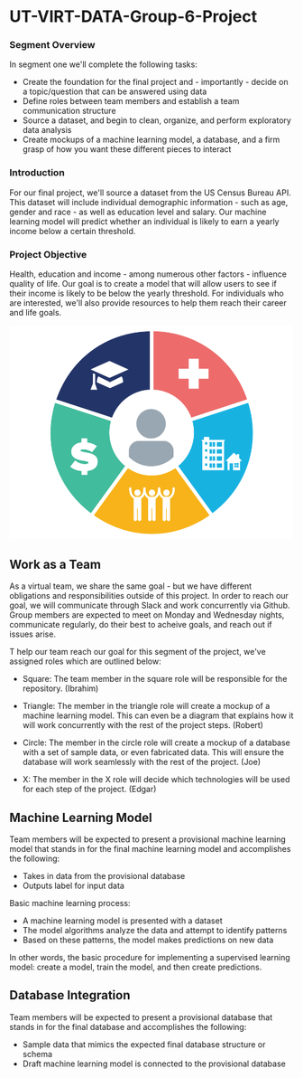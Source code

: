 # UT-VIRT-DATA-Group-6-Project

### Segment Overview
In segment one we'll complete the following tasks:
- Create the foundation for the final project and - importantly - decide on a topic/question that can be answered using data
- Define roles between team members and establish a team communication structure
- Source a dataset, and begin to clean, organize, and perform exploratory data analysis
- Create mockups of a machine learning model, a database, and a firm grasp of how you want these different pieces to interact

### Introduction
For our final project, we'll source a dataset from the US Census Bureau API. This dataset will include individual demographic information - such as age, gender and race - as well as education level and salary. Our machine learning model will predict whether an individual is likely to earn a yearly income below a certain threshold. 

### Project Objective
Health, education and income - among numerous other factors - influence quality of life. Our goal is to create a model that will allow users to see if their income is likely to be below the yearly threshold. For individuals who are interested, we'll also provide resources to help them reach their career and life goals.

![](HealthyPeopleGraphic.png)

## Work as a Team
As a virtual team, we share the same goal - but we have different obligations and responsibilities outside of this project. In order to reach our goal, we will communicate through Slack and work concurrently via Github. Group members are expected to meet on Monday and Wednesday nights, communicate regularly, do their best to acheive goals, and reach out if issues arise.

T help our team reach our goal for this segment of the project, we've assigned roles which are outlined below:
- Square: The team member in the square role will be responsible for the repository. (Ibrahim)

- Triangle: The member in the triangle role will create a mockup of a machine learning model. This can even be a diagram that explains how it will work concurrently with the rest of the project steps. (Robert)

- Circle: The member in the circle role will create a mockup of a database with a set of sample data, or even fabricated data. This will ensure the database will work seamlessly with the rest of the project. (Joe)

- X: The member in the X role will decide which technologies will be used for each step of the project. (Edgar)

## Machine Learning Model
Team members will be expected to present a provisional machine learning model that stands in for the final machine learning model and accomplishes the following:

- Takes in data from the provisional database
- Outputs label for input data

Basic machine learning process:
- A machine learning model is presented with a dataset
- The model algorithms analyze the data and attempt to identify patterns
- Based on these patterns, the model makes predictions on new data

In other words, the basic procedure for implementing a supervised learning model: create a model, train the model, and then create predictions.

## Database Integration
Team members will be expected to present a provisional database that stands in for the final database and accomplishes the following:

- Sample data that mimics the expected final database structure or schema
- Draft machine learning model is connected to the provisional database
